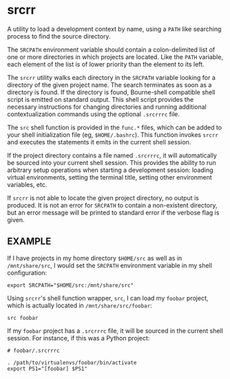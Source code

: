 # srcrr

A utility to load a development context by name, using a `PATH` like searching
process to find the source directory.

The `SRCPATH` environment variable should contain a colon-delimited list of one
or more directories in which projects are located. Like the `PATH` variable,
each element of the list is of lower priority than the element to its left.

The `srcrr` utility walks each directory in the `SRCPATH` variable looking for
a directory of the given project name. The search terminates as soon as a
directory is found. If the directory is found, Bourne-shell compatible shell
script is emitted on standard output. This shell script provides the necessary
instructions for changing directories and running additional contextualization
commands using the optional `.srcrrrc` file.

The `src` shell function is provided in the `func.*` files, which can be added
to your shell initialization file (eg, `$HOME/.bashrc`). This function invokes
`srcrr` and executes the statements it emits in the current shell session.

If the project directory contains a file named `.srcrrrc`, it will
automatically be sourced into your current shell session. This provides the
ability to run arbitrary setup operations when starting a development session:
loading virtual environments, setting the terminal title, setting other
environment variables, etc.

If `srcrr` is not able to locate the given project directory, no output is
produced. It is not an error for `SRCPATH` to contain a non-existent directory,
but an error message will be printed to standard error if the verbose flag is
given.

## EXAMPLE

If I have projects in my home directory `$HOME/src` as well as in
`/mnt/share/src`, I would set the `SRCPATH` environment variable in my shell
configuration:

```
export SRCPATH="$HOME/src:/mnt/share/src"
```

Using `srcrr`'s shell function wrapper, `src`, I can load my `foobar` project,
which is actually located in `/mnt/share/src/foobar`:

```
src foobar
```

If my `foobar` project has a `.srcrrrc` file, it will be sourced in the current
shell session. For instance, if this was a Python project:

```
# foobar/.srcrrrc

. /path/to/virtualenvs/foobar/bin/activate
export PS1="[foobar] $PS1"
```
